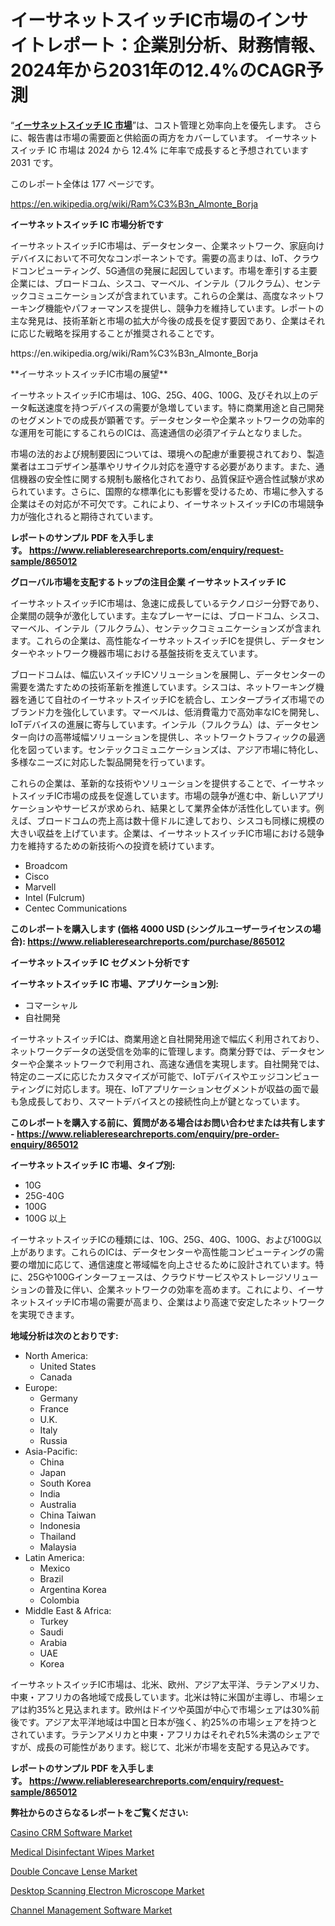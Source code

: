 <p><h1>イーサネットスイッチIC市場のインサイトレポート：企業別分析、財務情報、2024年から2031年の12.4%のCAGR予測</h1></p><p>&ldquo;<strong><a href="https://www.reliableresearchreports.com/ethernet-switch-ics-r865012?utm_campaign=110&utm_medium=9&utm_source=Github&utm_content=ia&utm_term=22112024&utm_id=ethernet-switch-ics">イーサネットスイッチ IC 市場</a></strong>&rdquo;は、コスト管理と効率向上を優先します。 さらに、報告書は市場の需要面と供給面の両方をカバーしています。 イーサネットスイッチ IC 市場は 2024 から 12.4% に年率で成長すると予想されています2031 です。</p>
<p>このレポート全体は 177 ページです。</p>
<p><a href="https://en.wikipedia.org/wiki/Ram%C3%B3n_Almonte_Borja?utm_campaign=110&utm_medium=9&utm_source=Github&utm_content=ia&utm_term=22112024&utm_id=ethernet-switch-ics">https://en.wikipedia.org/wiki/Ram%C3%B3n_Almonte_Borja</a></p>
<p><strong>イーサネットスイッチ IC 市場分析です</strong></p>
<p><p>イーサネットスイッチIC市場は、データセンター、企業ネットワーク、家庭向けデバイスにおいて不可欠なコンポーネントです。需要の高まりは、IoT、クラウドコンピューティング、5G通信の発展に起因しています。市場を牽引する主要企業には、ブロードコム、シスコ、マーベル、インテル（フルクラム）、センテックコミュニケーションズが含まれています。これらの企業は、高度なネットワーキング機能やパフォーマンスを提供し、競争力を維持しています。レポートの主な発見は、技術革新と市場の拡大が今後の成長を促す要因であり、企業はそれに応じた戦略を採用することが推奨されることです。</p></p>
<p>https://en.wikipedia.org/wiki/Ram%C3%B3n_Almonte_Borja</p>
<p><p>**イーサネットスイッチIC市場の展望**</p><p>イーサネットスイッチIC市場は、10G、25G、40G、100G、及びそれ以上のデータ転送速度を持つデバイスの需要が急増しています。特に商業用途と自己開発のセグメントでの成長が顕著です。データセンターや企業ネットワークの効率的な運用を可能にするこれらのICは、高速通信の必須アイテムとなりました。</p><p>市場の法的および規制要因については、環境への配慮が重要視されており、製造業者はエコデザイン基準やリサイクル対応を遵守する必要があります。また、通信機器の安全性に関する規制も厳格化されており、品質保証や適合性試験が求められています。さらに、国際的な標準化にも影響を受けるため、市場に参入する企業はその対応が不可欠です。これにより、イーサネットスイッチICの市場競争力が強化されると期待されています。</p></p>
<p><strong>レポートのサンプル PDF を入手します。&nbsp;<a href="https://www.reliableresearchreports.com/enquiry/request-sample/865012?utm_campaign=110&utm_medium=9&utm_source=Github&utm_content=ia&utm_term=22112024&utm_id=ethernet-switch-ics">https://www.reliableresearchreports.com/enquiry/request-sample/865012</a></strong></p>
<p><strong>グローバル市場を支配するトップの注目企業 イーサネットスイッチ IC</strong></p>
<p><p>イーサネットスイッチIC市場は、急速に成長しているテクノロジー分野であり、企業間の競争が激化しています。主なプレーヤーには、ブロードコム、シスコ、マーベル、インテル（フルクラム）、センテックコミュニケーションズが含まれます。これらの企業は、高性能なイーサネットスイッチICを提供し、データセンターやネットワーク機器市場における基盤技術を支えています。</p><p>ブロードコムは、幅広いスイッチICソリューションを展開し、データセンターの需要を満たすための技術革新を推進しています。シスコは、ネットワーキング機器を通じて自社のイーサネットスイッチICを統合し、エンタープライズ市場でのブランド力を強化しています。マーベルは、低消費電力で高効率なICを開発し、IoTデバイスの進展に寄与しています。インテル（フルクラム）は、データセンター向けの高帯域幅ソリューションを提供し、ネットワークトラフィックの最適化を図っています。センテックコミュニケーションズは、アジア市場に特化し、多様なニーズに対応した製品開発を行っています。</p><p>これらの企業は、革新的な技術やソリューションを提供することで、イーサネットスイッチIC市場の成長を促進しています。市場の競争が進む中、新しいアプリケーションやサービスが求められ、結果として業界全体が活性化しています。例えば、ブロードコムの売上高は数十億ドルに達しており、シスコも同様に規模の大きい収益を上げています。企業は、イーサネットスイッチIC市場における競争力を維持するための新技術への投資を続けています。</p></p>
<p><ul><li>Broadcom</li><li>Cisco</li><li>Marvell</li><li>Intel (Fulcrum)</li><li>Centec Communications</li></ul></p>
<p><strong>このレポートを購入します (価格 4000 USD (シングルユーザーライセンスの場合):&nbsp;<a href="https://www.reliableresearchreports.com/purchase/865012?utm_campaign=110&utm_medium=9&utm_source=Github&utm_content=ia&utm_term=22112024&utm_id=ethernet-switch-ics">https://www.reliableresearchreports.com/purchase/865012</a></strong></p>
<p><strong>イーサネットスイッチ IC セグメント分析です</strong></p>
<p><strong>イーサネットスイッチ IC 市場、アプリケーション別:</strong></p>
<p><ul><li>コマーシャル</li><li>自社開発</li></ul></p>
<p><p>イーサネットスイッチICは、商業用途と自社開発用途で幅広く利用されており、ネットワークデータの送受信を効率的に管理します。商業分野では、データセンターや企業ネットワークで利用され、高速な通信を実現します。自社開発では、特定のニーズに応じたカスタマイズが可能で、IoTデバイスやエッジコンピューティングに対応します。現在、IoTアプリケーションセグメントが収益の面で最も急成長しており、スマートデバイスとの接続性向上が鍵となっています。</p></p>
<p><strong>このレポートを購入する前に、質問がある場合はお問い合わせまたは共有します - <a href="https://www.reliableresearchreports.com/enquiry/pre-order-enquiry/865012?utm_campaign=110&utm_medium=9&utm_source=Github&utm_content=ia&utm_term=22112024&utm_id=ethernet-switch-ics">https://www.reliableresearchreports.com/enquiry/pre-order-enquiry/865012</a></strong></p>
<p><strong>イーサネットスイッチ IC 市場、タイプ別:</strong></p>
<p><ul><li>10G</li><li>25G-40G</li><li>100G</li><li>100G 以上</li></ul></p>
<p><p>イーサネットスイッチICの種類には、10G、25G、40G、100G、および100G以上があります。これらのICは、データセンターや高性能コンピューティングの需要の増加に応じて、通信速度と帯域幅を向上させるために設計されています。特に、25Gや100Gインターフェースは、クラウドサービスやストレージソリューションの普及に伴い、企業ネットワークの効率を高めます。これにより、イーサネットスイッチIC市場の需要が高まり、企業はより高速で安定したネットワークを実現できます。</p></p>
<p><strong>地域分析は次のとおりです:</strong></p>
<p><ul>
    <li>
        North America:
        <ul>
            <li>United States</li>
            <li>Canada</li>
        </ul>
    </li>
    <li>
        Europe:
        <ul>
            <li>Germany</li>
            <li>France</li>
            <li>U.K.</li>
            <li>Italy</li>
            <li>Russia</li>
        </ul>
    </li>
    <li>
        Asia-Pacific:
        <ul>
            <li>China</li>
            <li>Japan</li>
            <li>South Korea</li>
            <li>India</li>
            <li>Australia</li>
            <li>China Taiwan</li>
            <li>Indonesia</li>
            <li>Thailand</li>
            <li>Malaysia</li>
        </ul>
    </li>
    <li>
        Latin America:
        <ul>
            <li>Mexico</li>
            <li>Brazil</li>
            <li>Argentina Korea</li>
            <li>Colombia</li>
        </ul>
    </li>
    <li>
        Middle East & Africa:
        <ul>
            <li>Turkey</li>
            <li>Saudi</li>
            <li>Arabia</li>
            <li>UAE</li>
            <li>Korea</li>
        </ul>
    </li>
    </ul></p>
<p><p>イーサネットスイッチIC市場は、北米、欧州、アジア太平洋、ラテンアメリカ、中東・アフリカの各地域で成長しています。北米は特に米国が主導し、市場シェアは約35%と見込まれます。欧州はドイツや英国が中心で市場シェアは30%前後です。アジア太平洋地域は中国と日本が強く、約25%の市場シェアを持つとされています。ラテンアメリカと中東・アフリカはそれぞれ5%未満のシェアですが、成長の可能性があります。総じて、北米が市場を支配する見込みです。</p></p>
<p><strong>レポートのサンプル PDF を入手します。&nbsp;<a href="https://www.reliableresearchreports.com/enquiry/request-sample/865012?utm_campaign=110&utm_medium=9&utm_source=Github&utm_content=ia&utm_term=22112024&utm_id=ethernet-switch-ics">https://www.reliableresearchreports.com/enquiry/request-sample/865012</a></strong></p>
<p><strong></strong></p>
<p><strong></strong></p>
<p><strong>弊社からのさらなるレポートをご覧ください:</strong></p>
<p><p><a href="https://www.linkedin.com/pulse/market-overview-casino-crm-software-projected-grow-118-cagr-axwze?utm_campaign=110&utm_medium=9&utm_source=Github&utm_content=ia&utm_term=22112024&utm_id=ethernet-switch-ics">Casino CRM Software Market</a></p><p><a href="https://issuu.com/reportprime-2/docs/medical-disinfectant-wipes-market-s_1baa6971264abd?utm_campaign=110&utm_medium=9&utm_source=Github&utm_content=ia&utm_term=22112024&utm_id=ethernet-switch-ics">Medical Disinfectant Wipes Market</a></p><p><a href="https://github.com/prosalinda88/Market-Research-Report-List-6/blob/main/double-concave-lense-market.md?utm_campaign=110&utm_medium=9&utm_source=Github&utm_content=ia&utm_term=22112024&utm_id=ethernet-switch-ics">Double Concave Lense Market</a></p><p><a href="https://github.com/globismark/Market-Research-Report-List-5/blob/main/desktop-scanning-electron-microscope-market.md?utm_campaign=110&utm_medium=9&utm_source=Github&utm_content=ia&utm_term=22112024&utm_id=ethernet-switch-ics">Desktop Scanning Electron Microscope Market</a></p><p><a href="https://www.linkedin.com/pulse/channel-management-software-market-size-striking-cagr-126-wnqne?utm_campaign=110&utm_medium=9&utm_source=Github&utm_content=ia&utm_term=22112024&utm_id=ethernet-switch-ics">Channel Management Software Market</a></p></p>
